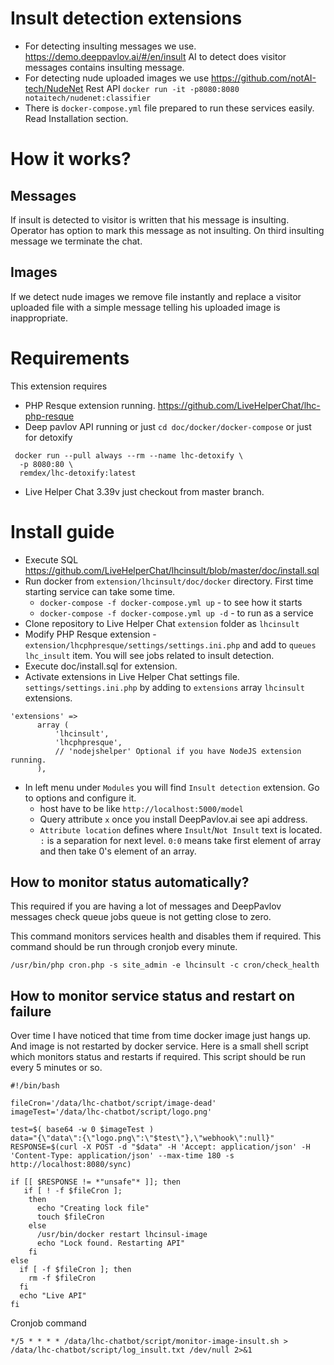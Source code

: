 # Insult detection extensions

 * For detecting insulting messages we use. https://demo.deeppavlov.ai/#/en/insult AI to detect does visitor messages contains insulting message. 
 * For detecting nude uploaded images we use https://github.com/notAI-tech/NudeNet Rest API `docker run -it -p8080:8080 notaitech/nudenet:classifier`
 * There is `docker-compose.yml` file prepared to run these services easily. Read Installation section.

# How it works?

## Messages
If insult is detected to visitor is written that his message is insulting. Operator has option to mark this message as not insulting. On third insulting message we terminate the chat.

## Images
If we detect nude images we remove file instantly and replace a visitor uploaded file with a simple message telling his uploaded image is inappropriate.

# Requirements

This extension requires
* PHP Resque extension running. https://github.com/LiveHelperChat/lhc-php-resque
* Deep pavlov API running or just `cd doc/docker/docker-compose` or just for detoxify
```
 docker run --pull always --rm --name lhc-detoxify \
  -p 8080:80 \
  remdex/lhc-detoxify:latest
```
* Live Helper Chat 3.39v just checkout from master branch.


# Install guide

* Execute SQL https://github.com/LiveHelperChat/lhcinsult/blob/master/doc/install.sql
* Run docker from `extension/lhcinsult/doc/docker` directory. First time starting service can take some time.
  * `docker-compose -f docker-compose.yml up` - to see how it starts
  * `docker-compose -f docker-compose.yml up -d` - to run as a service
* Clone repository to Live Helper Chat `extension` folder as `lhcinsult`
* Modify PHP Resque extension - `extension/lhcphpresque/settings/settings.ini.php` and add to `queues` `lhc_insult` item. You will see jobs related to insult detection.
* Execute doc/install.sql for extension.
* Activate extensions in Live Helper Chat settings file. `settings/settings.ini.php` by adding to `extensions` array `lhcinsult` extensions.
```
'extensions' => 
      array (
          'lhcinsult',
          'lhcphpresque',
          // 'nodejshelper' Optional if you have NodeJS extension running.
      ),
```
* In left menu under `Modules` you will find `Insult detection` extension. Go to options and configure it.
    * host have to be like `http://localhost:5000/model`
    * Query attribute `x` once you install DeepPavlov.ai see api address.
    * `Attribute location` defines where `Insult`/`Not Insult` text is located. `:` is a separation for next level. `0:0` means take first element of array and then take 0's element of an array.

## How to monitor status automatically?

This required if you are having a lot of messages and DeepPavlov messages check queue jobs queue is not getting close to zero.

This command monitors services health and disables them if required. This command should be run through cronjob every minute.

```shell
/usr/bin/php cron.php -s site_admin -e lhcinsult -c cron/check_health
```

## How to monitor service status and restart on failure

Over time I have noticed that time from time docker image just hangs up. And image is not restarted by docker service. Here is a small shell script which monitors status and restarts if required. This script should be run every 5 minutes or so.

```shell
#!/bin/bash

fileCron='/data/lhc-chatbot/script/image-dead'
imageTest='/data/lhc-chatbot/script/logo.png'

test=$( base64 -w 0 $imageTest )
data="{\"data\":{\"logo.png\":\"$test\"},\"webhook\":null}"
RESPONSE=$(curl -X POST -d "$data" -H 'Accept: application/json' -H 'Content-Type: application/json' --max-time 180 -s http://localhost:8080/sync)

if [[ $RESPONSE != *"unsafe"* ]]; then
   if [ ! -f $fileCron ];
    then
      echo "Creating lock file"
      touch $fileCron
    else
      /usr/bin/docker restart lhcinsul-image
      echo "Lock found. Restarting API"
    fi
else
  if [ -f $fileCron ]; then
    rm -f $fileCron
  fi
  echo "Live API"
fi
```

Cronjob command
```
*/5 * * * * /data/lhc-chatbot/script/monitor-image-insult.sh > /data/lhc-chatbot/script/log_insult.txt /dev/null 2>&1
```

